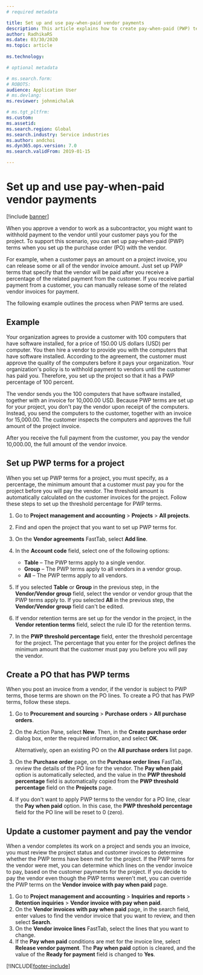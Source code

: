 ```yaml
---
# required metadata

title: Set up and use pay-when-paid vendor payments
description: This article explains how to create pay-when-paid (PWP) terms so that you can release partial vendor payments, based on customer payments. 
author: RadhikaRS
ms.date: 03/30/2020
ms.topic: article
 
ms.technology: 

# optional metadata

# ms.search.form: 
# ROBOTS: 
audience: Application User
# ms.devlang: 
ms.reviewer: johnmichalak

# ms.tgt_pltfrm: 
ms.custom: 
ms.assetid: 
ms.search.region: Global
ms.search.industry: Service industries
ms.author: andchoi
ms.dyn365.ops.version: 7.0
ms.search.validFrom: 2019-01-15

---
```


# Set up and use pay-when-paid vendor payments

[!include [banner](../includes/banner.md)]

When you approve a vendor to work as a subcontractor, you might want to withhold payment to the vendor until your customer pays you for the project. To support this scenario, you can set up pay-when-paid (PWP) terms when you set up the purchase order (PO) with the vendor.

For example, when a customer pays an amount on a project invoice, you can release some or all of the vendor invoice amount. Just set up PWP terms that specify that the vendor will be paid after you receive a percentage of the related payment from the customer. If you receive partial payment from a customer, you can manually release some of the related vendor invoices for payment.

The following example outlines the process when PWP terms are used.

## Example

Your organization agrees to provide a customer with 100 computers that have software installed, for a price of 150.00 US dollars (USD) per computer. You then hire a vendor to provide you with the computers that have software installed. According to the agreement, the customer must approve the quality of the computers before it pays your organization. Your organization's policy is to withhold payment to vendors until the customer has paid you. Therefore, you set up the project so that it has a PWP percentage of 100 percent.

The vendor sends you the 100 computers that have software installed, together with an invoice for 10,000.00 USD. Because PWP terms are set up for your project, you don't pay the vendor upon receipt of the computers. Instead, you send the computers to the customer, together with an invoice for 15,000.00. The customer inspects the computers and approves the full amount of the project invoice.

After you receive the full payment from the customer, you pay the vendor 10,000.00, the full amount of the vendor invoice.

## Set up PWP terms for a project

When you set up PWP terms for a project, you must specify, as a percentage, the minimum amount that a customer must pay you for the project before you will pay the vendor. The threshold amount is automatically calculated on the customer invoices for the project. Follow these steps to set up the threshold percentage for PWP terms.

1. Go to **Project management and accounting** \> **Projects** \> **All projects**.
2. Find and open the project that you want to set up PWP terms for.
3. On the **Vendor agreements** FastTab, select **Add line**.
3. In the **Account code** field, select one of the following options:

    - **Table** – The PWP terms apply to a single vendor.
    - **Group** – The PWP terms apply to all vendors in a vendor group.
    - **All** – The PWP terms apply to all vendors.

4. If you selected **Table** or **Group** in the previous step, in the **Vendor/Vendor group** field, select the vendor or vendor group that the PWP terms apply to. If you selected **All** in the previous step, the **Vendor/Vendor group** field can't be edited.
5. If vendor retention terms are set up for the vendor in the project, in the **Vendor retention terms** field, select the rule ID for the retention terms.
6. In the **PWP threshold percentage** field, enter the threshold percentage for the project. The percentage that you enter for the project defines the minimum amount that the customer must pay you before you will pay the vendor.

## Create a PO that has PWP terms

When you post an invoice from a vendor, if the vendor is subject to PWP terms, those terms are shown on the PO lines. To create a PO that has PWP terms, follow these steps.

1. Go to **Procurement and sourcing** \> **Purchase orders** \> **All purchase orders**.
2. On the Action Pane, select **New**. Then, in the **Create purchase order** dialog box, enter the required information, and select **OK**.

    Alternatively, open an existing PO on the **All purchase orders** list page.

4. On the **Purchase order** page, on the **Purchase order lines** FastTab, review the details of the PO line for the vendor. The **Pay when paid** option is automatically selected, and the value in the **PWP threshold percentage** field is automatically copied from the **PWP threshold percentage** field on the **Projects** page.
6. If you don't want to apply PWP terms to the vendor for a PO line, clear the **Pay when paid** option. In this case, the **PWP threshold percentage** field for the PO line will be reset to 0 (zero).

## Update a customer payment and pay the vendor

When a vendor completes its work on a project and sends you an invoice, you must review the project status and customer invoices to determine whether the PWP terms have been met for the project. If the PWP terms for the vendor were met, you can determine which lines on the vendor invoice to pay, based on the customer payments for the project. If you decide to pay the vendor even though the PWP terms weren't met, you can override the PWP terms on the **Vendor invoice with pay when paid** page.

1. Go to **Project management and accounting** \> **Inquiries and reports** \> **Retention inquiries** \> **Vendor invoice with pay when paid**.
2. On the **Vendor invoices with pay when paid** page, in the search field, enter values to find the vendor invoice that you want to review, and then select **Search**.
3. On the **Vendor invoice lines** FastTab, select the lines that you want to change.
4. If the **Pay when paid** conditions are met for the invoice line, select **Release vendor payment**. The **Pay when paid** option is cleared, and the value of the **Ready for payment** field is changed to **Yes**.


[!INCLUDE[footer-include](../includes/footer-banner.md)]